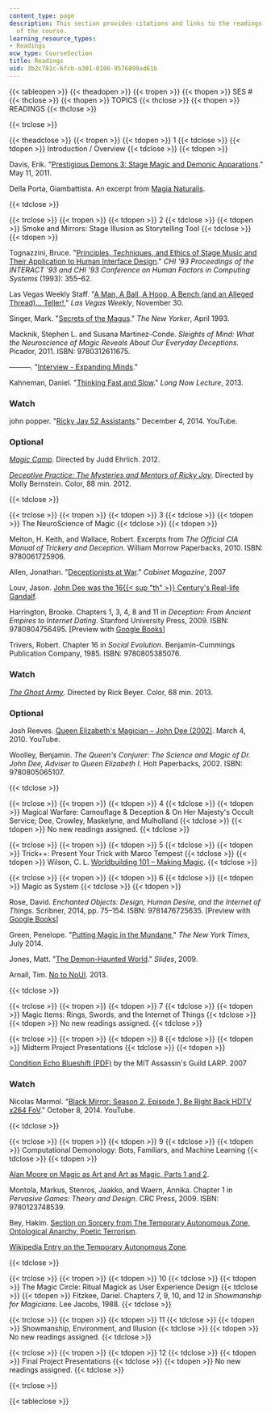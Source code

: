 ```yaml
---
content_type: page
description: This section provides citations and links to the readings for each session
  of the course.
learning_resource_types:
- Readings
ocw_type: CourseSection
title: Readings
uid: 3b2c781c-6fcb-a301-0100-9576899ad61b
---
```


{{< tableopen >}}
{{< theadopen >}}
{{< tropen >}}
{{< thopen >}}
SES #
{{< thclose >}}
{{< thopen >}}
TOPICS
{{< thclose >}}
{{< thopen >}}
READINGS
{{< thclose >}}

{{< trclose >}}

{{< theadclose >}}
{{< tropen >}}
{{< tdopen >}}
1
{{< tdclose >}}
{{< tdopen >}}
Introduction / Overview
{{< tdclose >}}
{{< tdopen >}}


Davis, Erik. "[Prestigious Demons 3: Stage Magic and Demonic Apparations](http://techgnosis.com/prestigious-demons-3/)." May 11, 2011.

Della Porta, Giambattista. An excerpt from [Magia Naturalis](http://artandpopularculture.com/Magia_Naturalis).


{{< tdclose >}}

{{< trclose >}}
{{< tropen >}}
{{< tdopen >}}
2
{{< tdclose >}}
{{< tdopen >}}
Smoke and Mirrors: Stage Illusion as Storytelling Tool
{{< tdclose >}}
{{< tdopen >}}


Tognazzini, Bruce. "[Principles, Techniques, and Ethics of Stage Music and Their Application to Human Interface Design](http://dx.doi.org/10.1145/169059.169284)." _CHI '93 Proceedings of the INTERACT '93 and CHI '93 Conference on Human Factors in Computing Systems_ (1993): 355–62.

Las Vegas Weekly Staff. "[A Man, A Ball, A Hoop, A Bench (and an Alleged Thread)… Teller!](http://lasvegasweekly.com/news/2008/nov/20/man-ball-hoop-bench-and-alleged-thread-teller/#/0)," _Las Vegas Weekly_, November 30.

Singer, Mark. "[Secrets of the Magus](http://www.newyorker.com/magazine/1993/04/05/secrets-of-the-magus)." _The New Yorker_, April 1993.

Macknik, Stephen L. and Susana Martinez-Conde. _Sleights of Mind: What the Neuroscience of Magic Reveals About Our Everyday Deceptions._ Picador, 2011. ISBN: 9780312611675.

———. "[Interview - Expanding Minds](http://expandingmind.podbean.com/e/neuromagic/)."

Kahneman, Daniel. "[Thinking Fast and Slow](http://longnow.org/seminars/02013/aug/13/thinking-fast-and-slow/)." _Long Now Lecture_, 2013.

### Watch

john popper. "[Ricky Jay 52 Assistants](https://www.youtube.com/watch?v=Jljt5Ml28FU)." December 4, 2014. YouTube.

### Optional

[_Magic Camp_](http://www.imdb.com/title/tt1525580/). Directed by Judd Ehrlich. 2012.

[_Deceptive Practice: The Mysteries and Mentors of Ricky Jay_](http://www.imdb.com/title/tt2654360/?ref_=nm_flmg_slf_3). Directed by Molly Bernstein. Color, 88 min. 2012.


{{< tdclose >}}

{{< trclose >}}
{{< tropen >}}
{{< tdopen >}}
3
{{< tdclose >}}
{{< tdopen >}}
The NeuroScience of Magic
{{< tdclose >}}
{{< tdopen >}}


Melton, H. Keith, and Wallace, Robert. Excerpts from _The Official CIA Manual of Trickery and Deception_. William Morrow Paperbacks, 2010. ISBN: 9780061725906.

Allen, Jonathan. "[Deceptionists at War](http://cabinetmagazine.org/issues/26/allen.php)." _Cabinet Magazine_, 2007

Louv, Jason. [John Dee was the 16{{< sup "th" >}} Century's Real-life Gandalf](http://boingboing.net/2015/02/19/john-dee-was-the-real-life-mer.html).

Harrington, Brooke. Chapters 1, 3, 4, 8 and 11 in _Deception: From Ancient Empires to Internet Dating_. Stanford University Press, 2009. ISBN: 9780804756495. \[Preview with [Google Books](http://books.google.com/books?id=RXB1koTL2N4C&pg=PA17=onepage)\]

Trivers, Robert. Chapter 16 in _Social Evolution_. Benjamin-Cummings Publication Company, 1985. ISBN: 9780805385076.

### Watch

[_The Ghost Army_](http://www.imdb.com/title/tt2649274/). Directed by Rick Beyer. Color, 68 min. 2013.

### Optional

Josh Reeves. [Queen Elizabeth's Magician – John Dee (2002)](https://www.youtube.com/watch?v=WSnIHLVa2Qw). March 4, 2010. YouTube.

Woolley, Benjamin. _The Queen's Conjurer: The Science and Magic of Dr. John Dee, Adviser to Queen Elizabeth I_. Holt Paperbacks, 2002. ISBN: 9780805065107.


{{< tdclose >}}

{{< trclose >}}
{{< tropen >}}
{{< tdopen >}}
4
{{< tdclose >}}
{{< tdopen >}}
Magical Warfare: Camouflage & Deception & On Her Majesty's Occult Service; Dee, Crowley, Maskelyne, and Mulholland
{{< tdclose >}}
{{< tdopen >}}
No new readings assigned.
{{< tdclose >}}

{{< trclose >}}
{{< tropen >}}
{{< tdopen >}}
5
{{< tdclose >}}
{{< tdopen >}}
Trick++: Present Your Trick with Marco Tempest
{{< tdclose >}}
{{< tdopen >}}
Wilson, C. L. [Worldbuilding 101 – Making Magic](http://clwilson.com/worldbuilding-101-making-magic/).
{{< tdclose >}}

{{< trclose >}}
{{< tropen >}}
{{< tdopen >}}
6
{{< tdclose >}}
{{< tdopen >}}
Magic as System
{{< tdclose >}}
{{< tdopen >}}


Rose, David. _Enchanted Objects: Design, Human Desire, and the Internet of Things_. Scribner, 2014, pp. 75–154. ISBN: 9781476725635. \[Preview with [Google Books](http://books.google.com/books?id=PkH6AwAAQBAJ&pg=PA75=onepage)\]

Green, Penelope. "[Putting Magic in the Mundane](http://www.nytimes.com/2014/07/17/garden/putting-magic-in-the-mundane.html?module=Search&mabReward=relbias%3Aw%2C{%222%22%3A%22RI%3A17%22}&_r=1)," _The New York Times_, July 2014.

Jones, Matt. "[The Demon-Haunted World](http://www.slideshare.net/blackbeltjones/the-demonhaunted-world)." _Slides_, 2009.

Arnall, Tim. [No to NoUI](http://www.elasticspace.com/2013/03/no-to-no-ui). 2013.


{{< tdclose >}}

{{< trclose >}}
{{< tropen >}}
{{< tdopen >}}
7
{{< tdclose >}}
{{< tdopen >}}
Magic Items: Rings, Swords, and the Internet of Things
{{< tdclose >}}
{{< tdopen >}}
No new readings assigned.
{{< tdclose >}}

{{< trclose >}}
{{< tropen >}}
{{< tdopen >}}
8
{{< tdclose >}}
{{< tdopen >}}
Midterm Project Presentations
{{< tdclose >}}
{{< tdopen >}}


[Condition Echo Blueshift (PDF)](http://web.mit.edu/nelhage/Public/condition-echo-blueshift/case-nightmare-green/Handouts/rules-scenario.pdf) by the MIT Assassin's Guild LARP. 2007

### Watch

Nicolas Marmol. "[Black Mirror: Season 2, Episode 1, Be Right Back HDTV x264 FoV](https://www.youtube.com/watch?v=mzSIQxc_KqE)." October 8, 2014. YouTube.


{{< tdclose >}}

{{< trclose >}}
{{< tropen >}}
{{< tdopen >}}
9
{{< tdclose >}}
{{< tdopen >}}
Computational Demonology: Bots, Familiars, and Machine Learning
{{< tdclose >}}
{{< tdopen >}}


[Alan Moore on Magic as Art and Art as Magic, Parts 1 and 2](http://glycon.livejournal.com/13888.html).

Montola, Markus, Stenros, Jaakko, and Waern, Annika. Chapter 1 in _Pervasive Games: Theory and Design_. CRC Press, 2009. ISBN: 9780123748539.

Bey, Hakim. [Section on Sorcery from The Temporary Autonomous Zone, Ontological Anarchy, Poetic Terrorism](http://hermetic.com/bey/taz1.html#labelSorcery).

[Wikipedia Entry on the Temporary Autonomous Zone](https://en.wikipedia.org/wiki/Temporary_Autonomous_Zone).


{{< tdclose >}}

{{< trclose >}}
{{< tropen >}}
{{< tdopen >}}
10
{{< tdclose >}}
{{< tdopen >}}
The Magic Circle: Ritual Magick as User Experience Design
{{< tdclose >}}
{{< tdopen >}}
Fitzkee, Dariel. Chapters 7, 9, 10, and 12 in _Showmanship for Magicians_. Lee Jacobs, 1988.
{{< tdclose >}}

{{< trclose >}}
{{< tropen >}}
{{< tdopen >}}
11
{{< tdclose >}}
{{< tdopen >}}
Showmanship, Environment, and Illusion
{{< tdclose >}}
{{< tdopen >}}
No new readings assigned.
{{< tdclose >}}

{{< trclose >}}
{{< tropen >}}
{{< tdopen >}}
12
{{< tdclose >}}
{{< tdopen >}}
Final Project Presentations
{{< tdclose >}}
{{< tdopen >}}
No new readings assigned.
{{< tdclose >}}

{{< trclose >}}

{{< tableclose >}}